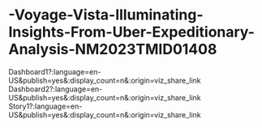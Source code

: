 # -Voyage-Vista-Illuminating-Insights-From-Uber-Expeditionary-Analysis-NM2023TMID01408
Dashboard1?:language=en-US&publish=yes&:display_count=n&:origin=viz_share_link
Dashboard2?:language=en-US&publish=yes&:display_count=n&:origin=viz_share_link
Story1?:language=en-US&publish=yes&:display_count=n&:origin=viz_share_link

